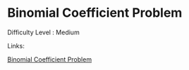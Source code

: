 # Binomial Coefficient Problem

Difficulty Level : Medium

Links:

[Binomial Coefficient Problem](https://www.geeksforgeeks.org/problems/ncr1019/1)
